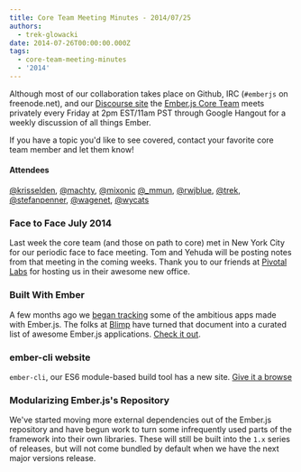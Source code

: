 ```yaml
---
title: Core Team Meeting Minutes - 2014/07/25
authors:
  - trek-glowacki
date: 2014-07-26T00:00:00.000Z
tags:
  - core-team-meeting-minutes
  - '2014'
---
```



Although most of our collaboration takes place on Github, IRC
(`#emberjs` on freenode.net), and our [Discourse site](http://discuss.emberjs.com/)
the [Ember.js Core Team](/team) meets privately every
Friday at 2pm EST/11am PST through Google Hangout for a weekly
discussion of all things Ember.

If you have a topic you'd like to see covered, contact your favorite
core team member and let them know!

#### Attendees

<!--   [@ebryn](https://twitter.com/ebryn),
  [@krisselden](https://twitter.com/krisselden),
  [@machty](https://twitter.com/machty),
  [@mixonic](https://twitter.com/mixonic)
  [@_mmun](https://twitter.com/_mmun),
  [@rwjblue](https://twitter.com/rwjblue),
  [@trek](https://twitter.com/trek),
  [@stefanpenner](https://twitter.com/stefanpenner),
  [@wagenet](https://twitter.com/wagenet),
  [@tomdale](https://twitter.com/tomdale),
  [@wifelette](https://twitter.com/wifelette),
  [@wycats](https://twitter.com/wycats) -->

[@krisselden](https://twitter.com/krisselden),
[@machty](https://twitter.com/machty),
[@mixonic](https://twitter.com/mixonic)
[@_mmun](https://twitter.com/_mmun),
[@rwjblue](https://twitter.com/rwjblue),
[@trek](https://twitter.com/trek),
[@stefanpenner](https://twitter.com/stefanpenner),
[@wagenet](https://twitter.com/wagenet),
[@wycats](https://twitter.com/wycats)

### Face to Face July 2014
Last week the core team (and those on path to core) met in New York City for
our periodic face to face meeting. Tom and Yehuda will be posting notes from
that meeting in the coming weeks. Thank you to our friends at [Pivotal
Labs](http://pivotallabs.com/) for hosting us in their awesome new office.

### Built With Ember
A few months ago we [began tracking](https://docs.google.com/document/d/1ZWYq3gwkPTzUiyqr4x_asSj8wIgfvg8XyLmU3Yx_FPE/edit) some of the ambitious apps made
with Ember.js. The folks at [Blimp](http://www.getblimp.com/) have turned that
document into a curated list of awesome Ember.js applications. [Check it
out](http://builtwithember.io/).

### ember-cli website
`ember-cli`, our ES6 module-based build tool has a new site. [Give it a
browse](http://www.ember-cli.com/)

### Modularizing Ember.js's Repository
We've started moving more external dependencies out of the Ember.js repository
and have begun work to turn some infrequently used parts of the framework into
their own libraries. These will still be built into the `1.x` series of
releases, but will not come bundled by default when we have the next major
versions release.
